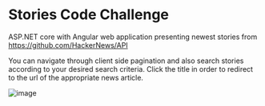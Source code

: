 # Stories Code Challenge

ASP.NET core with Angular web application presenting newest stories from https://github.com/HackerNews/API

You can navigate through client side pagination and also search stories according to your desired search criteria.
Click the title in order to redirect to the url of the appropriate news article.


![image](https://user-images.githubusercontent.com/17317234/221835026-7b839a55-a2c1-4bce-9760-cd241a462ac2.png)
